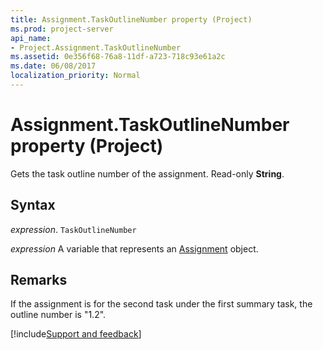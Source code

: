 ```yaml
---
title: Assignment.TaskOutlineNumber property (Project)
ms.prod: project-server
api_name:
- Project.Assignment.TaskOutlineNumber
ms.assetid: 0e356f68-76a8-11df-a723-718c93e61a2c
ms.date: 06/08/2017
localization_priority: Normal
---
```



# Assignment.TaskOutlineNumber property (Project)

Gets the task outline number of the assignment. Read-only  **String**.


## Syntax

_expression_. `TaskOutlineNumber`

_expression_ A variable that represents an [Assignment](./Project.Assignment.md) object.


## Remarks

If the assignment is for the second task under the first summary task, the outline number is "1.2".

[!include[Support and feedback](~/includes/feedback-boilerplate.md)]